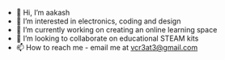 - 👋 Hi, I’m aakash
- 👀 I’m interested in electronics, coding and design
- 🌱 I’m currently working on creating an online learning space
- 💞️ I’m looking to collaborate on educational STEAM kits
- 📫 How to reach me - email me at vcr3at3@gmail.com

<!---
wecr3at3/wecr3at3 is a ✨ special ✨ repository because its `README.md` (this file) appears on your GitHub profile.
You can click the Preview link to take a look at your changes.
--->

